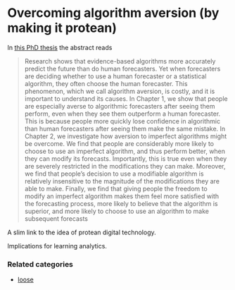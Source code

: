 # Overcoming algorithm aversion (by making it protean)

In [this PhD thesis](http://repository.upenn.edu/cgi/viewcontent.cgi?article=3472&context=edissertations) the abstract reads

> Research shows that evidence-based algorithms more accurately predict the future than do human forecasters. Yet when forecasters are deciding whether to use a human forecaster or a statistical algorithm, they often choose the human forecaster. This phenomenon, which we call algorithm aversion, is costly, and it is important to understand its causes. In Chapter 1, we show that people are especially averse to algorithmic forecasters after seeing them perform, even when they see them outperform a human forecaster. This is because people more quickly lose confidence in algorithmic than human forecasters after seeing them make the same mistake. In Chapter 2, we investigate how aversion to imperfect algorithms might be overcome. We find that people are considerably more likely to choose to use an imperfect algorithm, and thus perform better, when they can modify its forecasts. Importantly, this is true even when they are severely restricted in the modifications they can make. Moreover, we find that people’s decision to use a modifiable algorithm is relatively insensitive to the magnitude of the modifications they are able to make. Finally, we find that giving people the freedom to modify an imperfect algorithm makes them feel more satisfied with the forecasting process, more likely to believe that the algorithm is superior, and more likely to choose to use an algorithm to make subsequent forecasts

A slim link to the idea of protean digital technology.

Implications for learning analytics.

### Related categories

- [loose](../loose)
